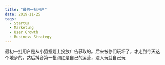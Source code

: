 ```yaml
---
title: "最初一批用户"
date: 2019-11-25
tags:
  - Startup
  - Marketing
  - User Growth
  - Business Strategy
---
```


最初一批用户是从小猿搜题上投放广告获取的。后来被你们玩坏了，才走到今天这个地步的。然后抖音第一批网红是自己的运营，没人玩就自己玩